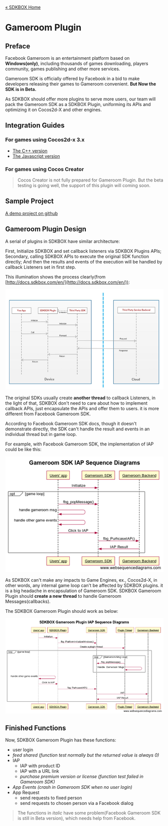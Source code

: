 [&#171; SDKBOX Home](http://sdkbox.com)

<h1>Gameroom Plugin</h1>

## Preface
Facebook Gameroom is an entertainment platform based on **Windows(only)**, including thousands of games downloading, players community, games publishing and other more services.

Gameroom SDK is officially offered by Facebook in a bid to make developers releasing their games to Gameroom convenient. **But Now the SDK is in Beta.**

As SDKBOX should offer more plugins to serve more users, our team will pack the Gameroom SDK as a SDKBOX Plugin, uniforming its APIs and optimizing it on Cocos2d-X and other engines.

## Integration Guides

### For games using Cocos2d-x 3.x
*   [The C++ version](./v3-cpp.md)
*   [The Javascript version](./v3-js.md)

### For games using Cocos Creator
<!--*   [Integration with Cocos Creator](./v3-cc)-->

>   Cocos Creator is not fully prepared for Gameroom Plugin. But the beta testing is going well, the support of this plugin will coming soon.


## Sample Project

[A demo project on github](https://github.com/sdkbox/sdkbox-sample-playphone)

## Gameroom Plugin Design
A serial of plugins in SDKBOX have similar architecture:

First, Initialize SDKBOX and set callback listeners via SDKBOX Plugins APIs; Secondary, calling SDKBOX APIs to execute the original SDK function directly; And then the results and events of the execution will be handled by callback Listeners set in first step.

This illumination shows the process clearly(from [http://docs.sdkbox.com/en/](http://docs.sdkbox.com/en/)):

![SDKBOX Plugin Seq Diagrams](../../imgs/gameroom-2.png)

The original SDKs usually create **another thread** to callback Listeners, in the light of that, SDKBOX don't need to care about how to implement callback APIs, just encapsulate the APIs and offer them to users. it is more different from Facebook Gameroom SDK.

According to Facebook Gameroom SDK docs, though it doesn't demonstrate directly, the SDK can't handle the result and events in an individual thread but in game loop.

For example, with Facebook Gameroom SDK, the implementation of IAP could be like this:

![IAP Seq Diagrams](../../imgs/gameroom-3.png)

As SDKBOX can't make any impacts to Game Engines, ex., Cocos2d-X, in other words, any internal game loop can't be affected by SDKBOX plugins. it is a big headache in encapsulation of Gameroom SDK. SDKBOX Gameroom Plugin should **create a new thread** to handle Gameroom Messages(callbacks).

The SDKBOX Gameroom Plugin should work as below:

![SDKBOX Gameroom Plugin Seq Diagrams](../../imgs/gameroom-1.png)

## Finished Functions

Now, SDKBOX Gameroom Plugin has these functions:

*   user login
*   *feed shared (function test normally but the returned value is always 0)*
*   IAP
    *   IAP with product ID
    *   IAP with a URL link
    *   *purchase premium version or license (function test failed in Gameroom SDK)*
*   *App Events (crash in Gameroom SDK when no user login)*
*   App Request
    *    send requests to fixed person
    *    send requests to chosen person via a Facebook dialog

>   The functions in *italic* have some problem(Facebook Gameroom SDK is still in Beta version), which needs help from Facebook.


